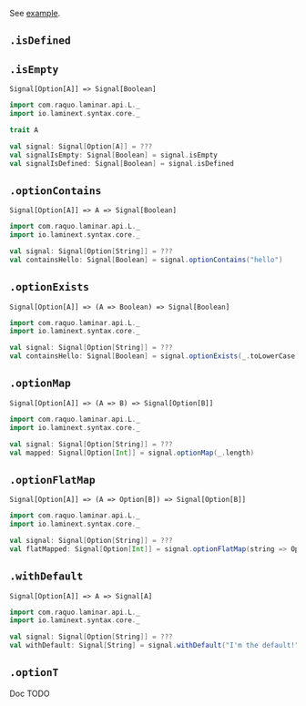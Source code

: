 See [example](/core/example-signal-of-option).

## `.isDefined` 
## `.isEmpty`

`Signal[Option[A]] => Signal[Boolean]`

```scala
import com.raquo.laminar.api.L._
import io.laminext.syntax.core._

trait A

val signal: Signal[Option[A]] = ???
val signalIsEmpty: Signal[Boolean] = signal.isEmpty
val signalIsDefined: Signal[Boolean] = signal.isDefined
```

## `.optionContains`

`Signal[Option[A]] => A => Signal[Boolean]`

```scala
import com.raquo.laminar.api.L._
import io.laminext.syntax.core._

val signal: Signal[Option[String]] = ???
val containsHello: Signal[Boolean] = signal.optionContains("hello")
```

## `.optionExists`

`Signal[Option[A]] => (A => Boolean) => Signal[Boolean]`

```scala
import com.raquo.laminar.api.L._
import io.laminext.syntax.core._

val signal: Signal[Option[String]] = ???
val containsHello: Signal[Boolean] = signal.optionExists(_.toLowerCase == "hello")
```

## `.optionMap`

`Signal[Option[A]] => (A => B) => Signal[Option[B]]`

```scala
import com.raquo.laminar.api.L._
import io.laminext.syntax.core._

val signal: Signal[Option[String]] = ???
val mapped: Signal[Option[Int]] = signal.optionMap(_.length)
```

## `.optionFlatMap`

`Signal[Option[A]] => (A => Option[B]) => Signal[Option[B]]`

```scala
import com.raquo.laminar.api.L._
import io.laminext.syntax.core._

val signal: Signal[Option[String]] = ???
val flatMapped: Signal[Option[Int]] = signal.optionFlatMap(string => Option(string).filter(_.length > 5).map(_.length))
```

## `.withDefault`

`Signal[Option[A]] => A => Signal[A]`

```scala
import com.raquo.laminar.api.L._
import io.laminext.syntax.core._

val signal: Signal[Option[String]] = ???
val withDefault: Signal[String] = signal.withDefault("I'm the default!")
```

## `.optionT`

Doc TODO
